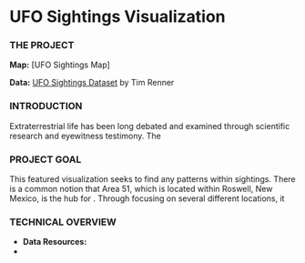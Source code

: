 # UFO Sightings Visualization





### THE PROJECT


**Map:** [UFO Sightings Map]

**Data:** [UFO Sightings Dataset](https://data.world/timothyrenner/ufo-sightings) by Tim Renner


### INTRODUCTION

Extraterrestrial life has been long debated and examined through scientific research and eyewitness testimony. The 

### PROJECT GOAL

This featured visualization seeks to find any patterns within sightings. There is a common notion that Area 51, which is located within Roswell, New Mexico, is the hub for . Through focusing on several different locations, it

### TECHNICAL OVERVIEW

- **Data Resources:**
- 


